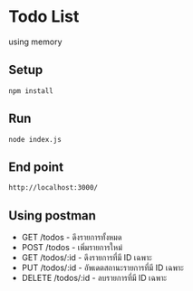# Todo List

using memory

## Setup

```
npm install

```

## Run

```
node index.js

```


## End point

```
http://localhost:3000/

```

## Using postman

- GET /todos - ดึงรายการทั้งหมด
- POST /todos - เพิ่มรายการใหม่
- GET /todos/:id - ดึงรายการที่มี ID เฉพาะ
- PUT /todos/:id - อัพเดตสถานะรายการที่มี ID เฉพาะ
- DELETE /todos/:id - ลบรายการที่มี ID เฉพาะ 

